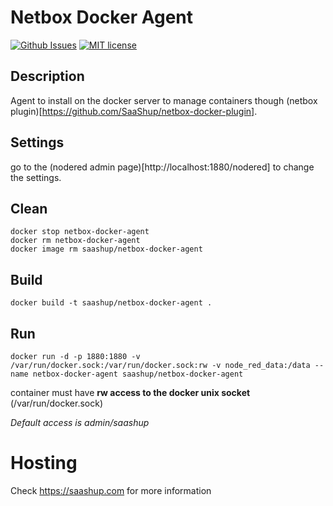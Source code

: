 # Netbox Docker Agent 

[![Github Issues](http://img.shields.io/github/issues/SaaShup/netbox-docker-agent)](https://github.com/SaaShup/netbox-docker-agent/issues)
[![MIT license](http://img.shields.io/badge/license-MIT-brightgreen.svg)](http://opensource.org/licenses/MIT)

## Description

Agent to install on the docker server to manage containers though (netbox plugin)[https://github.com/SaaShup/netbox-docker-plugin].


## Settings

go to the (nodered admin page)[http://localhost:1880/nodered] to change the settings.

## Clean
```
docker stop netbox-docker-agent
docker rm netbox-docker-agent
docker image rm saashup/netbox-docker-agent
```
## Build
```
docker build -t saashup/netbox-docker-agent .
```
## Run
```
docker run -d -p 1880:1880 -v /var/run/docker.sock:/var/run/docker.sock:rw -v node_red_data:/data --name netbox-docker-agent saashup/netbox-docker-agent 
```
container must have **rw access to the docker unix socket** (/var/run/docker.sock)

*Default access is admin/saashup*

# Hosting
Check https://saashup.com for more information

